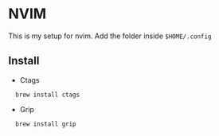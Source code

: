 # NVIM

This is my setup for nvim. 
Add the folder inside `$HOME/.config` 

## Install
- Ctags
```
  brew install ctags
```

- Grip
```
  brew install grip
```
